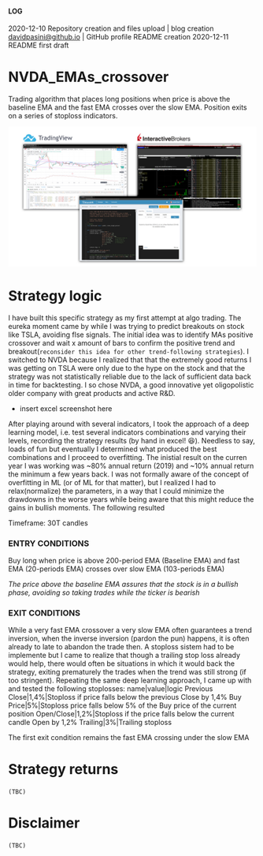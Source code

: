 #### LOG
2020-12-10 Repository creation and files upload | blog creation davidpasini@github.io | GitHub profile README creation
2020-12-11 README first draft


# NVDA_EMAs_crossover
Trading algorithm that places long positions when price is above the baseline EMA and the fast EMA crosses over the slow EMA. Position exits on a series of stoploss indicators.

![](images/README_header.jpg)


# Strategy logic
I have built this specific strategy as my first attempt at algo trading. The eureka moment came by while I was trying to predict breakouts on stock like TSLA, avoiding flse signals. The initial idea was to identify MAs positive crossover and wait x amount of bars to confirm the positive trend and breakout(`reconsider this idea for other trend-following strategies`). I switched to NVDA because I realized that that the extremely good returns I was getting on TSLA were only due to the hype on the stock and that the strategy was not statistically reliable due to the lack of sufficient data back in time for backtesting. I so chose NVDA, a good innovative yet oligopolistic older company with great products and active R&D.

- insert excel screenshot here

After playing around with several indicators, I took the approach of a deep learning model, i.e. test several indicators combinations and varying their levels, recording the strategy results (by hand in excel! :laughing:). Needless to say, loads of fun but eventually I determined what produced the best combinations and I proceed to overfitting. The inistial result on the curren year I was working was ~80% annual return (2019) and ~10% annual return the minimum a few years back. I was not formally aware of the concept of overfitting in ML (or of ML for that matter), but I realized I had to relax(normalize) the parameters, in a way that I could minimize the drawdowns in the worse years while being aware that this might reduce the gains in bullish moments. The following resulted

Timeframe: 30T candles
### ENTRY CONDITIONS
Buy long when price is above 200-period EMA (Baseline EMA) and fast EMA (20-periods EMA) crosses over slow EMA (103-periods EMA)

*The price above the baseline EMA assures that the stock is in a bullish phase, avoiding so taking trades while the ticker is bearish*

### EXIT CONDITIONS
While a very fast EMA crossover a very slow EMA often guarantees a trend inversion, when the inverse inversion (pardon the pun) happens, it is often already to late to abandon the trade then. A stoploss sistem had to be implemente but I came to realize that though a trailing stop loss already would help, there would often be situations in which it would back the strategy, exiting prematurely the trades when the trend was still strong (if too stringent). Repeating the same deep learning approach, I came up with and tested the following stoplosses:
name|value|logic
Previous Close|1,4%|Stoploss if price falls below the previous Close by 1,4%
Buy Price|5%|Stoploss price falls below 5% of the Buy price of the current position
Open/Close|1,2%|Stoploss if the price falls below the current candle Open by 1,2%
Trailing|3%|Trailing stoploss

The first exit condition remains the fast EMA crossing under the slow EMA

# Strategy returns
<code>(TBC)</code>


# Disclaimer
<code>(TBC)</code>
